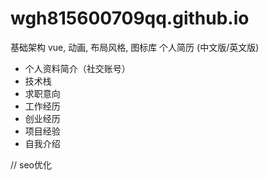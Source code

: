 # wgh815600709qq.github.io
基础架构 vue, 动画, 布局风格, 图标库
个人简历 (中文版/英文版)
+ 个人资料简介（社交账号）
+ 技术栈
+ 求职意向
+ 工作经历
+ 创业经历
+ 项目经验
+ 自我介绍


// seo优化

